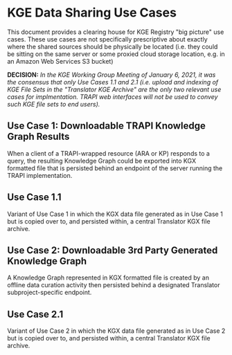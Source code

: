 # KGE Data Sharing Use Cases

This document provides a clearing house for KGE Registry "big picture" use cases. These use cases are not
specifically prescriptive about exactly where the shared sources should be physically be located (i.e. they could
be sitting on the same server or some proxied cloud storage location, e.g. in an Amazon Web Services S3 bucket)

**DECISION:** *In the KGE Working Group Meeting of January 6, 2021, it was the consensus that only Use Cases 1.1 and 2.1 
(i.e. upload and indexing of KGE File Sets in the "Translator KGE Archive" are the only two relevant use cases for 
implmentation. TRAPI web interfaces will not be used to convey such KGE file sets to end users).*

## Use Case 1: Downloadable TRAPI Knowledge Graph Results

When a client of a TRAPI-wrapped resource (ARA or KP) responds to a query, the resulting Knowledge Graph
could be exported into KGX formatted file that is persisted behind an endpoint of the server running the
TRAPI implementation. 

## Use Case 1.1

Variant of Use Case 1 in which the KGX data file generated as in Use Case 1 
but is copied over to, and persisted within, a central Translator KGX file archive.

## Use Case 2: Downloadable 3rd Party Generated Knowledge Graph

A Knowledge Graph represented in KGX formatted file is created by an offline data curation activity 
then persisted behind a designated Translator subproject-specific endpoint.

## Use Case 2.1

Variant of Use Case 2 in which the KGX data file generated as in Use Case 2 but is 
copied over to, and persisted within, a central Translator KGX file archive.
